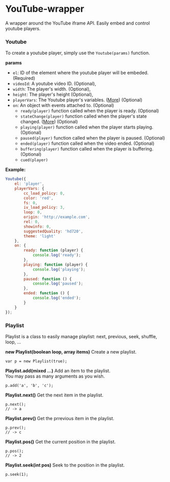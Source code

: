 YouTube-wrapper
===============

A wrapper around the YouTube iframe API. Easily embed and control youtube players.

### Youtube

To create a youtube player, simply use the `Youtube(params)` function.

**params**

* `el`: ID of the element where the youtube player will be embeded. (Required)
* `videoId`: A youtube video ID. (Optional),
* `width`: The player's width. (Optional),
* `height`: The player's height (Optional),
* `playerVars`: The Youtube player's variables. ([More](https://developers.google.com/youtube/player_parameters)) (Optional)
* `on`: An object with events attached to. (Optional)
    * `ready(player)` function called when the player is ready. (Optional)
    * `stateChange(player)` function called when the player's state changed. ([More](https://developers.google.com/youtube/iframe_api_reference#onStateChange)) (Optional)
    * `playing(player)` function called when the player starts playing. (Optional)
    * `paused(player)` function called when the player is paused. (Optional)
    * `ended(player)` function called when the video ended. (Optional)
    * `buffering(player)` function called when the player is buffering. (Optional)
    * `cued(player)`

**Example:**
```javascript
Youtube({
    el: 'player',
    playerVars: {
        cc_load_policy: 0,
        color: 'red',
        fs: 0,
        iv_load_policy: 3,
        loop: 0,
        origin: 'http://example.com',
        rel: 0,
        showinfo: 0,
        suggestedQuality: 'hd720',
        theme: 'light'
    },
    on: {
        ready: function (player) {
            console.log('ready');
        },
        playing: function (player) {
            console.log('playing');
        },
        paused: function () {
            console.log('paused');
        },
        ended: function () {
            console.log('ended');
        }
    }
});
```

### Playlist

Playlist is a class to easily manage playlist: next, previous, seek, shuffle, loop, ...

**new Playlist(boolean loop, array items)**
Create a new playlist.
```
var p = new Playlist(true);
```

**Playlist.add(mixed ...)**
Add an item to the playlist.  
You may pass as many arguments as you wish.
```
p.add('a', 'b', 'c');
```

**Playlist.next()**
Get the next item in the playlist.
```
p.next();
// -> a
```

**Playlist.prev()**
Get the prrevious item in the playlist.
```
p.prev();
// -> c
```

**Playlist.pos()**
Get the current position in the playlist.
```
p.pos();
// -> 2
```

**Playlist.seek(int pos)**
Seek to the position in the playlist.
```
p.seek(1);
```